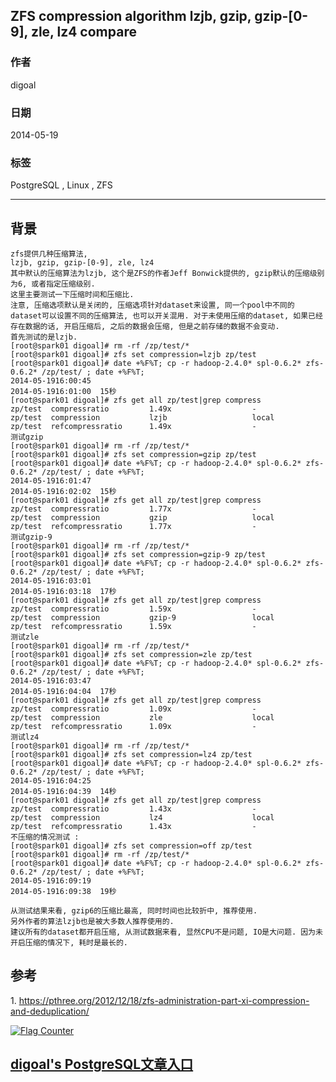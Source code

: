 ## ZFS compression algorithm lzjb, gzip, gzip-[0-9], zle, lz4 compare  
                                                                                                                                                           
### 作者                                                                                                                                                       
digoal                                                                                                                                                         
                                                                                                                                                     
### 日期                                                                                                                                                                        
2014-05-19                                                                                                                                               
                                                                                                                                                      
### 标签                                                                                                                                                     
PostgreSQL , Linux , ZFS                                                                                                                                                   
                                                                                                                                                                                       
----                                                                                                                                                               
                                                                                                                                                                                                   
## 背景        
```  
zfs提供几种压缩算法,   
lzjb, gzip, gzip-[0-9], zle, lz4  
其中默认的压缩算法为lzjb, 这个是ZFS的作者Jeff Bonwick提供的, gzip默认的压缩级别为6, 或者指定压缩级别.  
这里主要测试一下压缩时间和压缩比.  
注意, 压缩选项默认是关闭的, 压缩选项针对dataset来设置, 同一个pool中不同的dataset可以设置不同的压缩算法, 也可以开关混用. 对于未使用压缩的dataset, 如果已经存在数据的话, 开启压缩后, 之后的数据会压缩, 但是之前存储的数据不会变动.   
首先测试的是lzjb.  
[root@spark01 digoal]# rm -rf /zp/test/*  
[root@spark01 digoal]# zfs set compression=lzjb zp/test  
[root@spark01 digoal]# date +%F%T; cp -r hadoop-2.4.0* spl-0.6.2* zfs-0.6.2* /zp/test/ ; date +%F%T;  
2014-05-1916:00:45  
2014-05-1916:01:00  15秒  
[root@spark01 digoal]# zfs get all zp/test|grep compress  
zp/test  compressratio         1.49x                  -  
zp/test  compression           lzjb                   local  
zp/test  refcompressratio      1.49x                  -  
测试gzip  
[root@spark01 digoal]# rm -rf /zp/test/*  
[root@spark01 digoal]# zfs set compression=gzip zp/test  
[root@spark01 digoal]# date +%F%T; cp -r hadoop-2.4.0* spl-0.6.2* zfs-0.6.2* /zp/test/ ; date +%F%T;  
2014-05-1916:01:47  
2014-05-1916:02:02  15秒  
[root@spark01 digoal]# zfs get all zp/test|grep compress  
zp/test  compressratio         1.77x                  -  
zp/test  compression           gzip                   local  
zp/test  refcompressratio      1.77x                  -  
测试gzip-9  
[root@spark01 digoal]# rm -rf /zp/test/*  
[root@spark01 digoal]# zfs set compression=gzip-9 zp/test  
[root@spark01 digoal]# date +%F%T; cp -r hadoop-2.4.0* spl-0.6.2* zfs-0.6.2* /zp/test/ ; date +%F%T;  
2014-05-1916:03:01  
2014-05-1916:03:18  17秒  
[root@spark01 digoal]# zfs get all zp/test|grep compress  
zp/test  compressratio         1.59x                  -  
zp/test  compression           gzip-9                 local  
zp/test  refcompressratio      1.59x                  -  
测试zle  
[root@spark01 digoal]# rm -rf /zp/test/*  
[root@spark01 digoal]# zfs set compression=zle zp/test  
[root@spark01 digoal]# date +%F%T; cp -r hadoop-2.4.0* spl-0.6.2* zfs-0.6.2* /zp/test/ ; date +%F%T;  
2014-05-1916:03:47  
2014-05-1916:04:04  17秒  
[root@spark01 digoal]# zfs get all zp/test|grep compress  
zp/test  compressratio         1.09x                  -  
zp/test  compression           zle                    local  
zp/test  refcompressratio      1.09x                  -  
测试lz4  
[root@spark01 digoal]# rm -rf /zp/test/*  
[root@spark01 digoal]# zfs set compression=lz4 zp/test  
[root@spark01 digoal]# date +%F%T; cp -r hadoop-2.4.0* spl-0.6.2* zfs-0.6.2* /zp/test/ ; date +%F%T;  
2014-05-1916:04:25  
2014-05-1916:04:39  14秒  
[root@spark01 digoal]# zfs get all zp/test|grep compress  
zp/test  compressratio         1.43x                  -  
zp/test  compression           lz4                    local  
zp/test  refcompressratio      1.43x                  -  
不压缩的情况测试 :   
[root@spark01 digoal]# zfs set compression=off zp/test  
[root@spark01 digoal]# rm -rf /zp/test/*  
[root@spark01 digoal]# date +%F%T; cp -r hadoop-2.4.0* spl-0.6.2* zfs-0.6.2* /zp/test/ ; date +%F%T;  
2014-05-1916:09:19  
2014-05-1916:09:38  19秒  
  
从测试结果来看, gzip6的压缩比最高, 同时时间也比较折中, 推荐使用.  
另外作者的算法lzjb也是被大多数人推荐使用的.  
建议所有的dataset都开启压缩, 从测试数据来看, 显然CPU不是问题, IO是大问题. 因为未开启压缩的情况下, 耗时是最长的.  
```  
  
## 参考  
1\. https://pthree.org/2012/12/18/zfs-administration-part-xi-compression-and-deduplication/  
    
  
<a rel="nofollow" href="http://info.flagcounter.com/h9V1"  ><img src="http://s03.flagcounter.com/count/h9V1/bg_FFFFFF/txt_000000/border_CCCCCC/columns_2/maxflags_12/viewers_0/labels_0/pageviews_0/flags_0/"  alt="Flag Counter"  border="0"  ></a>  
  
  
  
  
## [digoal's PostgreSQL文章入口](https://github.com/digoal/blog/blob/master/README.md "22709685feb7cab07d30f30387f0a9ae")
  

